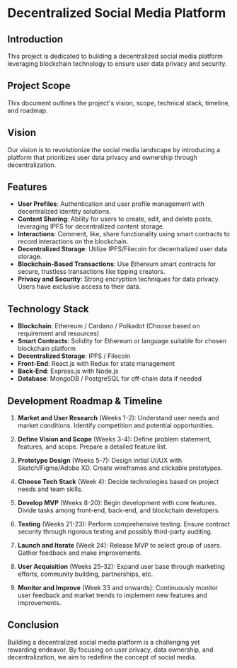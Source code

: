 # Decentralized Social Media Platform

## Introduction

This project is dedicated to building a decentralized social media platform leveraging blockchain technology to ensure user data privacy and security.

## Project Scope

This document outlines the project's vision, scope, technical stack, timeline, and roadmap.

## Vision

Our vision is to revolutionize the social media landscape by introducing a platform that prioritizes user data privacy and ownership through decentralization.

## Features

- **User Profiles**: Authentication and user profile management with decentralized identity solutions.
- **Content Sharing**: Ability for users to create, edit, and delete posts, leveraging IPFS for decentralized content storage.
- **Interactions**: Comment, like, share functionality using smart contracts to record interactions on the blockchain.
- **Decentralized Storage**: Utilize IPFS/Filecoin for decentralized user data storage.
- **Blockchain-Based Transactions**: Use Ethereum smart contracts for secure, trustless transactions like tipping creators.
- **Privacy and Security**: Strong encryption techniques for data privacy. Users have exclusive access to their data.

## Technology Stack

- **Blockchain**: Ethereum / Cardano / Polkadot (Choose based on requirement and resources)
- **Smart Contracts**: Solidity for Ethereum or language suitable for chosen blockchain platform
- **Decentralized Storage**: IPFS / Filecoin
- **Front-End**: React.js with Redux for state management
- **Back-End**: Express.js with Node.js
- **Database**: MongoDB / PostgreSQL for off-chain data if needed

## Development Roadmap & Timeline

1. **Market and User Research** (Weeks 1-2): Understand user needs and market conditions. Identify competition and potential opportunities.

2. **Define Vision and Scope** (Weeks 3-4): Define problem statement, features, and scope. Prepare a detailed feature list.

3. **Prototype Design** (Weeks 5-7): Design initial UI/UX with Sketch/Figma/Adobe XD. Create wireframes and clickable prototypes.

4. **Choose Tech Stack** (Week 4): Decide technologies based on project needs and team skills.

5. **Develop MVP** (Weeks 8-20): Begin development with core features. Divide tasks among front-end, back-end, and blockchain developers.

6. **Testing** (Weeks 21-23): Perform comprehensive testing. Ensure contract security through rigorous testing and possibly third-party auditing.

7. **Launch and Iterate** (Week 24): Release MVP to select group of users. Gather feedback and make improvements.

8. **User Acquisition** (Weeks 25-32): Expand user base through marketing efforts, community building, partnerships, etc.

9.  **Monitor and Improve** (Week 33 and onwards): Continuously monitor user feedback and market trends to implement new features and improvements.

## Conclusion

Building a decentralized social media platform is a challenging yet rewarding endeavor. By focusing on user privacy, data ownership, and decentralization, we aim to redefine the concept of social media.
